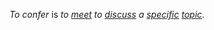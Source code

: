 *To confer* is *to [meet](https://github.com/gcassel/Modular-Organization-Terminology/blob/master/terms/meet.md) to [discuss](https://github.com/gcassel/Modular-Organization-Terminology/blob/master/terms/dialogue.md) a [specific](https://github.com/gcassel/Modular-Organization-Terminology/blob/master/terms/specific.md) [topic](https://github.com/gcassel/Modular-Organization-Terminology/blob/master/terms/topic.md)*.
